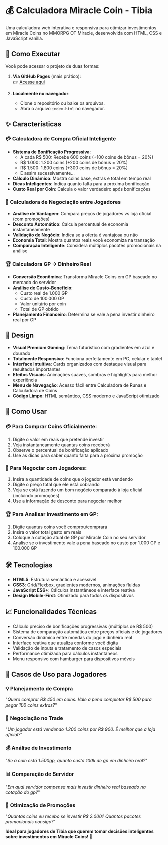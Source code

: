 # 💰 Calculadora Miracle Coin - Tibia

Uma calculadora web interativa e responsiva para otimizar investimentos em Miracle Coins no MMORPG OT Miracle, desenvolvida com HTML, CSS e JavaScript vanilla.

## 📖 Como Executar
Você pode acessar o projeto de duas formas:

1. **Via GitHub Pages** (mais prático):  
   👉 [Acesse aqui](https://tsb89.github.io/calculadora-coin-exordion/)   
 
2. **Localmente no navegador**:
   * Clone o repositório ou baixe os arquivos.
   * Abra o arquivo `index.html` no navegador.

## ✨ Características

### 💳 Calculadora de Compra Oficial Inteligente
* **Sistema de Bonificação Progressiva**:
   * A cada R$ 500: Recebe 600 coins (+100 coins de bônus = 20%)
   * R$ 1.000: 1.200 coins (+200 coins de bônus = 20%)
   * R$ 1.500: 1.800 coins (+300 coins de bônus = 20%)
   * E assim sucessivamente...
* **Cálculo Dinâmico**: Mostra coins base, extras e total em tempo real
* **Dicas Inteligentes**: Indica quanto falta para a próxima bonificação
* **Custo Real por Coin**: Calcula o valor verdadeiro após bonificações

### 🤝 Calculadora de Negociação entre Jogadores
* **Análise de Vantagem**: Compara preços de jogadores vs loja oficial (com promoções)
* **Desconto Automático**: Calcula percentual de economia instantaneamente
* **Validação de Negócio**: Indica se a oferta é vantajosa ou não
* **Economia Total**: Mostra quantos reais você economiza na transação
* **Comparação Inteligente**: Considera múltiplos pacotes promocionais na análise

### 🏆 Calculadora GP → Dinheiro Real
* **Conversão Econômica**: Transforma Miracle Coins em GP baseado no mercado do servidor
* **Análise de Custo-Benefício**:
   * Custo real de 1.000 GP
   * Custo de 100.000 GP
   * Valor unitário por coin
   * Total de GP obtido
* **Planejamento Financeiro**: Determina se vale a pena investir dinheiro real por GP

## 🎨 Design
* **Visual Premium Gaming**: Tema futurístico com gradientes em azul e dourado
* **Totalmente Responsivo**: Funciona perfeitamente em PC, celular e tablet
* **Interface Intuitiva**: Cards organizados com destaque visual para resultados importantes
* **Efeitos Visuais**: Animações suaves, sombras e highlights para melhor experiência
* **Menu de Navegação**: Acesso fácil entre Calculadora de Runas e Calculadora de Coins
* **Código Limpo**: HTML semântico, CSS moderno e JavaScript otimizado

## 🚀 Como Usar

### 💳 Para Comprar Coins Oficialmente:
1. Digite o valor em reais que pretende investir
2. Veja instantaneamente quantas coins receberá
3. Observe o percentual de bonificação aplicado
4. Use as dicas para saber quanto falta para a próxima promoção

### 👥 Para Negociar com Jogadores:
1. Insira a quantidade de coins que o jogador está vendendo
2. Digite o preço total que ele está cobrando
3. Veja se está fazendo um bom negócio comparado à loja oficial (incluindo promoções)
4. Use a informação de desconto para negociar melhor

### 🏆 Para Analisar Investimento em GP:
1. Digite quantas coins você comprou/comprará
2. Insira o valor total gasto em reais
3. Coloque a cotação atual de GP por Miracle Coin no seu servidor
4. Analise se o investimento vale a pena baseado no custo por 1.000 GP e 100.000 GP

## 🛠️ Tecnologias
* **HTML5**: Estrutura semântica e acessível
* **CSS3**: Grid/Flexbox, gradientes modernos, animações fluidas
* **JavaScript ES6+**: Cálculos instantâneos e interface reativa
* **Design Mobile-First**: Otimizado para todos os dispositivos

## 📈 Funcionalidades Técnicas
* Cálculo preciso de bonificações progressivas (múltiplos de R$ 500)
* Sistema de comparação automática entre preços oficiais e de jogadores
* Conversão dinâmica entre moedas do jogo e dinheiro real
* Interface reativa que atualiza conforme você digita
* Validação de inputs e tratamento de casos especiais
* Performance otimizada para cálculos instantâneos
* Menu responsivo com hamburger para dispositivos móveis

## 🎯 Casos de Uso para Jogadores

### 💡 **Planejamento de Compra**
"*Quero comprar R$ 450 em coins. Vale a pena completar R$ 500 para pegar 100 coins extras?*"

### 🛒 **Negociação no Trade**
"*Um jogador está vendendo 1.200 coins por R$ 900. É melhor que a loja oficial?*"

### 💰 **Análise de Investimento**
"*Se a coin está 1.500gp, quanto custa 100k de gp em dinheiro real?*"

### 📊 **Comparação de Servidor**
"*Em qual servidor compensa mais investir dinheiro real baseado na cotação do gp?*"

### 🎁 **Otimização de Promoções**
"*Quantas coins eu recebo se investir R$ 2.000? Quantos pacotes promocionais consigo?*"

**Ideal para jogadores de Tibia que querem tomar decisões inteligentes sobre investimentos em Miracle Coins! 🎯**
